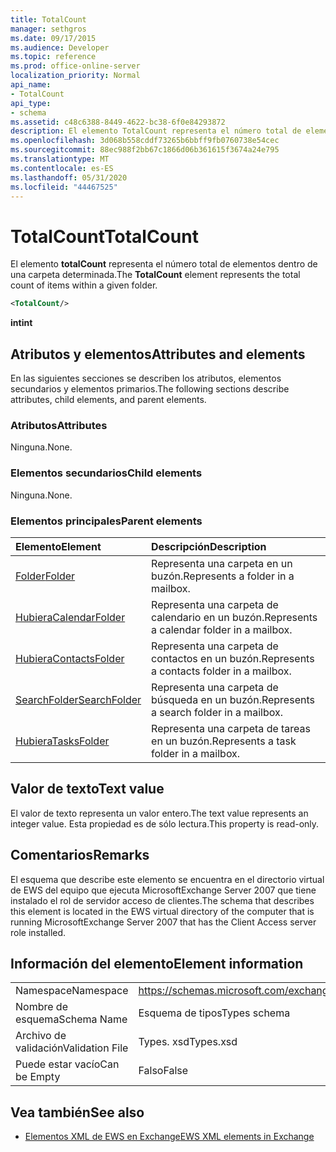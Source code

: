 ```yaml
---
title: TotalCount
manager: sethgros
ms.date: 09/17/2015
ms.audience: Developer
ms.topic: reference
ms.prod: office-online-server
localization_priority: Normal
api_name:
- TotalCount
api_type:
- schema
ms.assetid: c48c6388-8449-4622-bc38-6f0e84293872
description: El elemento TotalCount representa el número total de elementos dentro de una carpeta determinada.
ms.openlocfilehash: 3d068b558cddf73265b6bbff9fb0760738e54cec
ms.sourcegitcommit: 88ec988f2bb67c1866d06b361615f3674a24e795
ms.translationtype: MT
ms.contentlocale: es-ES
ms.lasthandoff: 05/31/2020
ms.locfileid: "44467525"
---
```

# <a name="totalcount"></a><span data-ttu-id="136ba-103">TotalCount</span><span class="sxs-lookup"><span data-stu-id="136ba-103">TotalCount</span></span>

<span data-ttu-id="136ba-104">El elemento **totalCount** representa el número total de elementos dentro de una carpeta determinada.</span><span class="sxs-lookup"><span data-stu-id="136ba-104">The **TotalCount** element represents the total count of items within a given folder.</span></span> 
  
```xml
<TotalCount/>
```

 <span data-ttu-id="136ba-105">**int**</span><span class="sxs-lookup"><span data-stu-id="136ba-105">**int**</span></span>
## <a name="attributes-and-elements"></a><span data-ttu-id="136ba-106">Atributos y elementos</span><span class="sxs-lookup"><span data-stu-id="136ba-106">Attributes and elements</span></span>

<span data-ttu-id="136ba-107">En las siguientes secciones se describen los atributos, elementos secundarios y elementos primarios.</span><span class="sxs-lookup"><span data-stu-id="136ba-107">The following sections describe attributes, child elements, and parent elements.</span></span>
  
### <a name="attributes"></a><span data-ttu-id="136ba-108">Atributos</span><span class="sxs-lookup"><span data-stu-id="136ba-108">Attributes</span></span>

<span data-ttu-id="136ba-109">Ninguna.</span><span class="sxs-lookup"><span data-stu-id="136ba-109">None.</span></span>
  
### <a name="child-elements"></a><span data-ttu-id="136ba-110">Elementos secundarios</span><span class="sxs-lookup"><span data-stu-id="136ba-110">Child elements</span></span>

<span data-ttu-id="136ba-111">Ninguna.</span><span class="sxs-lookup"><span data-stu-id="136ba-111">None.</span></span>
  
### <a name="parent-elements"></a><span data-ttu-id="136ba-112">Elementos principales</span><span class="sxs-lookup"><span data-stu-id="136ba-112">Parent elements</span></span>

|<span data-ttu-id="136ba-113">**Elemento**</span><span class="sxs-lookup"><span data-stu-id="136ba-113">**Element**</span></span>|<span data-ttu-id="136ba-114">**Descripción**</span><span class="sxs-lookup"><span data-stu-id="136ba-114">**Description**</span></span>|
|:-----|:-----|
|[<span data-ttu-id="136ba-115">Folder</span><span class="sxs-lookup"><span data-stu-id="136ba-115">Folder</span></span>](folder.md) <br/> |<span data-ttu-id="136ba-116">Representa una carpeta en un buzón.</span><span class="sxs-lookup"><span data-stu-id="136ba-116">Represents a folder in a mailbox.</span></span>  <br/> |
|[<span data-ttu-id="136ba-117">Hubiera</span><span class="sxs-lookup"><span data-stu-id="136ba-117">CalendarFolder</span></span>](calendarfolder.md) <br/> |<span data-ttu-id="136ba-118">Representa una carpeta de calendario en un buzón.</span><span class="sxs-lookup"><span data-stu-id="136ba-118">Represents a calendar folder in a mailbox.</span></span>  <br/> |
|[<span data-ttu-id="136ba-119">Hubiera</span><span class="sxs-lookup"><span data-stu-id="136ba-119">ContactsFolder</span></span>](contactsfolder.md) <br/> |<span data-ttu-id="136ba-120">Representa una carpeta de contactos en un buzón.</span><span class="sxs-lookup"><span data-stu-id="136ba-120">Represents a contacts folder in a mailbox.</span></span>  <br/> |
|[<span data-ttu-id="136ba-121">SearchFolder</span><span class="sxs-lookup"><span data-stu-id="136ba-121">SearchFolder</span></span>](searchfolder.md) <br/> |<span data-ttu-id="136ba-122">Representa una carpeta de búsqueda en un buzón.</span><span class="sxs-lookup"><span data-stu-id="136ba-122">Represents a search folder in a mailbox.</span></span>  <br/> |
|[<span data-ttu-id="136ba-123">Hubiera</span><span class="sxs-lookup"><span data-stu-id="136ba-123">TasksFolder</span></span>](tasksfolder.md) <br/> |<span data-ttu-id="136ba-124">Representa una carpeta de tareas en un buzón.</span><span class="sxs-lookup"><span data-stu-id="136ba-124">Represents a task folder in a mailbox.</span></span>  <br/> |
   
## <a name="text-value"></a><span data-ttu-id="136ba-125">Valor de texto</span><span class="sxs-lookup"><span data-stu-id="136ba-125">Text value</span></span>

<span data-ttu-id="136ba-126">El valor de texto representa un valor entero.</span><span class="sxs-lookup"><span data-stu-id="136ba-126">The text value represents an integer value.</span></span> <span data-ttu-id="136ba-127">Esta propiedad es de sólo lectura.</span><span class="sxs-lookup"><span data-stu-id="136ba-127">This property is read-only.</span></span>
  
## <a name="remarks"></a><span data-ttu-id="136ba-128">Comentarios</span><span class="sxs-lookup"><span data-stu-id="136ba-128">Remarks</span></span>

<span data-ttu-id="136ba-129">El esquema que describe este elemento se encuentra en el directorio virtual de EWS del equipo que ejecuta MicrosoftExchange Server 2007 que tiene instalado el rol de servidor acceso de clientes.</span><span class="sxs-lookup"><span data-stu-id="136ba-129">The schema that describes this element is located in the EWS virtual directory of the computer that is running MicrosoftExchange Server 2007 that has the Client Access server role installed.</span></span>
  
## <a name="element-information"></a><span data-ttu-id="136ba-130">Información del elemento</span><span class="sxs-lookup"><span data-stu-id="136ba-130">Element information</span></span>

|||
|:-----|:-----|
|<span data-ttu-id="136ba-131">Namespace</span><span class="sxs-lookup"><span data-stu-id="136ba-131">Namespace</span></span>  <br/> |https://schemas.microsoft.com/exchange/services/2006/types  <br/> |
|<span data-ttu-id="136ba-132">Nombre de esquema</span><span class="sxs-lookup"><span data-stu-id="136ba-132">Schema Name</span></span>  <br/> |<span data-ttu-id="136ba-133">Esquema de tipos</span><span class="sxs-lookup"><span data-stu-id="136ba-133">Types schema</span></span>  <br/> |
|<span data-ttu-id="136ba-134">Archivo de validación</span><span class="sxs-lookup"><span data-stu-id="136ba-134">Validation File</span></span>  <br/> |<span data-ttu-id="136ba-135">Types. xsd</span><span class="sxs-lookup"><span data-stu-id="136ba-135">Types.xsd</span></span>  <br/> |
|<span data-ttu-id="136ba-136">Puede estar vacío</span><span class="sxs-lookup"><span data-stu-id="136ba-136">Can be Empty</span></span>  <br/> |<span data-ttu-id="136ba-137">Falso</span><span class="sxs-lookup"><span data-stu-id="136ba-137">False</span></span>  <br/> |
   
## <a name="see-also"></a><span data-ttu-id="136ba-138">Vea también</span><span class="sxs-lookup"><span data-stu-id="136ba-138">See also</span></span>



- [<span data-ttu-id="136ba-139">Elementos XML de EWS en Exchange</span><span class="sxs-lookup"><span data-stu-id="136ba-139">EWS XML elements in Exchange</span></span>](ews-xml-elements-in-exchange.md)

